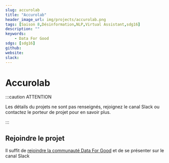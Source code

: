 ```yaml
---
slug: accurolab
title: "Accurolab"
header_image_url: img/projects/accurolab.png
tags: [Saison 8,Désinformation,NLP,Virtual Assistant,sdg16]
description: ""
keywords:
    - Data For Good
sdgs: [sdg16]
github: 
website: 
slack: 
---
```


# Accurolab

:::caution ATTENTION

Les détails du projets ne sont pas renseignés, rejoignez le canal Slack ou contactez le porteur de projet pour en savoir plus.

:::


## Rejoindre le projet
Il suffit de [rejoindre la communauté Data For Good](/join) et de se présenter sur le canal Slack 

